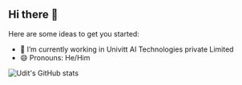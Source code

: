 ## Hi there 👋

Here are some ideas to get you started:
- 🔭 I’m currently working in Univitt AI Technologies private Limited
- 😄 Pronouns: He/Him



<!--
**Udit11/Udit11** is a ✨ _special_ ✨ repository because its `README.md` (this file) appears on your GitHub profile.
- 🌱 I’m currently learning ...
- 👯 I’m looking to collaborate on ...
- 🤔 I’m looking for help with ...
- 💬 Ask me about ...
- 📫 How to reach me: ...
- 😄 Pronouns: He/Him
- ⚡ Fun fact: ...
-->
![Udit's GitHub stats](https://github-readme-stats.vercel.app/api?username=Udit11&show_icons=true&theme=radical)
